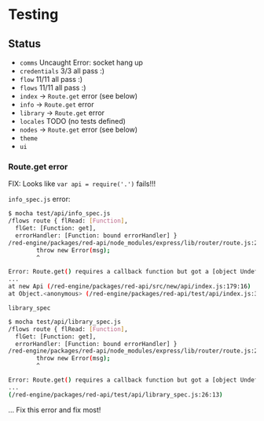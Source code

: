 # Testing

## Status

- `comms` Uncaught Error: socket hang up
- `credentials` 3/3 all pass :)
- `flow` 11/11 all pass :)
- `flows` 11/11 all pass :)
- `index` -> `Route.get` error (see below)
- `info` -> `Route.get` error
- `library` -> `Route.get` error
- `locales` TODO (no tests defined)
- `nodes` -> `Route.get` error (see below)
- `theme`
- `ui`

### Route.get error

FIX: Looks like `var api = require('.')` fails!!!

`info_spec.js` error:

```bash
$ mocha test/api/info_spec.js
/flows route { flRead: [Function],
  flGet: [Function: get],
  errorHandler: [Function: bound errorHandler] }
/red-engine/packages/red-api/node_modules/express/lib/router/route.js:202
        throw new Error(msg);
        ^

Error: Route.get() requires a callback function but got a [object Undefined]
...
at new Api (/red-engine/packages/red-api/src/new/api/index.js:179:16)
at Object.<anonymous> (/red-engine/packages/red-api/test/api/index.js:31:13)
```

`library_spec`

```bash
$ mocha test/api/library_spec.js
/flows route { flRead: [Function],
  flGet: [Function: get],
  errorHandler: [Function: bound errorHandler] }
/red-engine/packages/red-api/node_modules/express/lib/router/route.js:202
        throw new Error(msg);
        ^

Error: Route.get() requires a callback function but got a [object Undefined]
...
(/red-engine/packages/red-api/test/api/library_spec.js:26:13)
```

... Fix this error and fix most!
